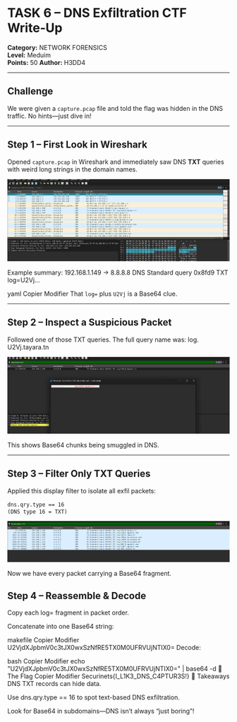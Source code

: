 #  TASK 6 – DNS Exfiltration CTF Write‑Up

**Category:** NETWORK FORENSICS  
**Level:** Meduim  
**Points:** 50
**Author:** H3DD4 

---

## Challenge

We were given a `capture.pcap` file and told the flag was hidden in the DNS traffic. No hints—just dive in!

---

## Step 1 – First Look in Wireshark

Opened `capture.pcap` in Wireshark and immediately saw DNS **TXT** queries with weird long strings in the domain names.

![First look in Wireshark](images/cpature_pic1.png)

Example summary:
192.168.1.149 → 8.8.8.8 DNS Standard query 0x8fd9 TXT log=U2Vj...

yaml
Copier
Modifier
That `log=` plus `U2Vj` is a Base64 clue.

---

## Step 2 – Inspect a Suspicious Packet

Followed one of those TXT queries. The full query name was:
log. U2Vj.tayara.tn



![Zoom into the DNS packet](images/cpature_pic2.png)

This shows Base64 chunks being smuggled in DNS.

---

## Step 3 – Filter Only TXT Queries

Applied this display filter to isolate all exfil packets:
```wireshark
dns.qry.type == 16
(DNS type 16 = TXT)
```
![filtering TXT packets](images/capture_pic3.png)

Now we have every packet carrying a Base64 fragment.


## Step 4 – Reassemble & Decode

Copy each log= fragment in packet order.

Concatenate into one Base64 string:

makefile
Copier
Modifier
U2VjdXJpbmV0c3tJX0wxSzNfRE5TX0M0UFRVUjNTIX0=
Decode:

bash
Copier
Modifier
echo "U2VjdXJpbmV0c3tJX0wxSzNfRE5TX0M0UFRVUjNTIX0=" | base64 -d
🏁 The Flag
Copier
Modifier
Securinets{I_L1K3_DNS_C4PTUR3S!}
🔑 Takeaways
DNS TXT records can hide data.

Use dns.qry.type == 16 to spot text-based DNS exfiltration.

Look for Base64 in subdomains—DNS isn’t always “just boring”!
